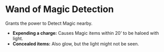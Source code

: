 # Wand of Magic Detection

Grants the power to Detect Magic nearby.

- **Expending a charge:** Causes Magic items within 20’ to be haloed with light.
- **Concealed items:** Also glow, but the light might not be seen.